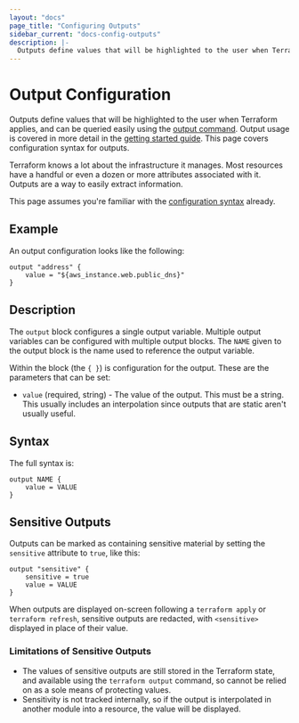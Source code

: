 ```yaml
---
layout: "docs"
page_title: "Configuring Outputs"
sidebar_current: "docs-config-outputs"
description: |-
  Outputs define values that will be highlighted to the user when Terraform applies, and can be queried easily using the output command. Output usage is covered in more detail in the getting started guide. This page covers configuration syntax for outputs.
---
```


# Output Configuration

Outputs define values that will be highlighted to the user
when Terraform applies, and can be queried easily using the
[output command](/docs/commands/output.html). Output usage
is covered in more detail in the
[getting started guide](/intro/getting-started/outputs.html).
This page covers configuration syntax for outputs.

Terraform knows a lot about the infrastructure it manages.
Most resources have a handful or even a dozen or more attributes
associated with it. Outputs are a way to easily extract
information.

This page assumes you're familiar with the
[configuration syntax](/docs/configuration/syntax.html)
already.

## Example

An output configuration looks like the following:

```
output "address" {
	value = "${aws_instance.web.public_dns}"
}
```

## Description

The `output` block configures a single output variable. Multiple
output variables can be configured with multiple output blocks.
The `NAME` given to the output block is the name used to reference
the output variable.

Within the block (the `{ }`) is configuration for the output.
These are the parameters that can be set:

  * `value` (required, string) - The value of the output. This must
    be a string. This usually includes an interpolation since outputs
    that are static aren't usually useful.

## Syntax

The full syntax is:

```
output NAME {
	value = VALUE
}
```

## Sensitive Outputs

Outputs can be marked as containing sensitive material by setting the
`sensitive` attribute to `true`, like this:

```
output "sensitive" {
    sensitive = true
    value = VALUE 
}
```

When outputs are displayed on-screen following a `terraform apply` or
`terraform refresh`, sensitive outputs are redacted, with `<sensitive>`
displayed in place of their value.

### Limitations of Sensitive Outputs

* The values of sensitive outputs are still stored in the Terraform
  state, and available using the `terraform output` command, so cannot be
  relied on as a sole means of protecting values.
* Sensitivity is not tracked internally, so if the output is interpolated in
  another module into a resource, the value will be displayed. 
